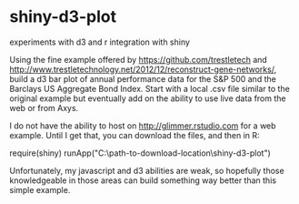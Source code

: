 shiny-d3-plot
=============

experiments with d3 and r integration with shiny

Using the fine example offered by https://github.com/trestletech and http://www.trestletechnology.net/2012/12/reconstruct-gene-networks/, build a d3 bar plot of annual performance data for the S&P 500 and the Barclays US Aggregate Bond Index.  Start with a local .csv file similar to the original example but eventually add on the ability to use live data from the web or from Axys.

I do not have the ability to host on http://glimmer.rstudio.com for a web example.  Until I get that, you can download the files, and then in R:

  require(shiny)
  runApp("C:\\path-to-download-location\\shiny-d3-plot")

Unfortunately, my javascript and d3 abilities are weak, so hopefully those knowledgeable in those areas can build something way better than this simple example.